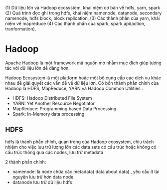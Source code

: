 (1) Dữ liệu lớn và Hadoop ecosystem, khai niệm cơ bản về hdfs, yarn, spark
(2) Quá trình đọc ghi trong hdfs, khái niệm namenode, datanode, secondary namenode, hdfs block, block
replication, 
(3) Các thành phần của yarn, khái niệm về mapreduce
(4) Các thành phần của spark, spark api(action, tranformation), 

# Hadoop
Apache Hadoop là một framework mã nguồn mở nhằm mục đích giúp tương tác với dữ liệu lớn dễ dàng hơn.

Hadoop Ecosystem là một platform hoặc một bộ cung cấp các dịch vụ khác nhau để giải quyết các vấn đề về dữ liệu lớn. Có bốn thành phần chính của Hadoop là HDFS, MapReduce, YARN và Hadoop Common Utilities .
- HDFS: Hadoop Distributed File System
- YARN: Yet Another Resource Negotiator
- MapReduce: Programming based Data Processing
- Spark: In-Memory data processing

## HDFS
hdfs là thành phần chính, quan trọng của Hadoop ecosystem, chịu trách nhiệm cho việc lưu trữ lượng lớn các data sets có cấu trúc hoặc không có cấu trúc thông qua các nodes, lưu trữ  metadata 

2 thành phần chính:
- namenode: là node chứa các metadata( data about data) , yêu cầu ít tài nguyên lưu trữ hơn data node 
- datanode lưu trữ dữ liệu
hdfs 




